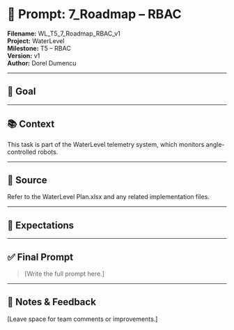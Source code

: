 # 📌 Prompt: 7_Roadmap – RBAC

**Filename:** WL_T5_7_Roadmap_RBAC_v1  
**Project:** WaterLevel  
**Milestone:** T5 – RBAC  
**Version:** v1  
**Author:** Dorel Dumencu

---

## 🎯 Goal



---

## 📚 Context

This task is part of the WaterLevel telemetry system, which monitors angle-controlled robots.

---

## 📂 Source

Refer to the WaterLevel Plan.xlsx and any related implementation files.

---

## 📐 Expectations

---

## ✅ Final Prompt

> [Write the full prompt here.]

---

## 🧠 Notes & Feedback

[Leave space for team comments or improvements.]

